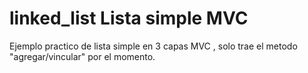 # linked_list Lista simple MVC
Ejemplo practico de lista simple en 3 capas MVC , solo trae el metodo "agregar/vincular" por el momento.
